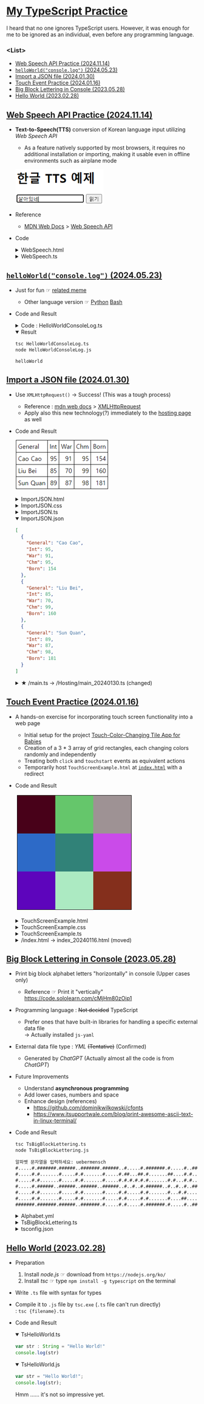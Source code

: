 # [My TypeScript Practice](../README.md#typescript)

I heard that no one ignores TypeScript users. However, it was enough for me to be ignored as an individual, even before any programming language.


### \<List>

- [Web Speech API Practice (2024.11.14)](#web-speech-api-practice-20241114)
- [`helloWorld("console.log")` (2024.05.23)](#helloworldconsolelog-20240523)
- [Import a JSON file (2024.01.30)](#import-a-json-file-20240130)
- [Touch Event Practice (2024.01.16)](#touch-event-practice-20240116)
- [Big Block Lettering in Console (2023.05.28)](#big-block-lettering-in-console-20230528)
- [Hello World (2023.02.28)](#hello-world-20230228)


## [Web Speech API Practice (2024.11.14)](#list)

- **Text-to-Speech(TTS)** conversion of Korean language input utilizing *Web Speech API*
  - As a feature natively supported by most browsers, it requires no additional installation or importing, making it usable even in offline environments such as airplane mode

  ![Web Speech API Practice](./Images/WebSpeechAPIPractice.PNG)

- Reference
  - [MDN Web Docs](https://developer.mozilla.org/en-US/docs/) > [Web Speech API](https://developer.mozilla.org/en-US/docs/Web/API/Web_Speech_API)
- Code
  <details>
    <summary>WebSpeech.html</summary>

  ```html
  <!DOCTYPE html>

  <html lang="ko">

  <head>
      <meta charset="UTF-8">
      <meta name="viewport" content="width=device-width, initial-scale=1.0">
      <meta name="author" content="kimpro82">
      <meta name="date" content="2024-11-14">
      <title>Web Speech API Practice</title>
      <script defer src="WebSpeech.js"></script>
  </head>

  <body>
      <h1>한글 TTS 예제</h1>
      <input type="text" id="textInput" placeholder="텍스트를 입력하세요">
      <button id="speakButton">읽기</button>
  </body>

  </html>
  ```
  </details>
  <details>
    <summary>WebSpeech.ts</summary>

  ```ts
  /**
  * TextToSpeech class for converting text to speech using Web Speech API
  */
  class TextToSpeech {
      private synth: SpeechSynthesis;
      private utterance: SpeechSynthesisUtterance;

      /**
      * Initializes the TextToSpeech instance
      */
      constructor() {
          this.synth = window.speechSynthesis;
          this.utterance = new SpeechSynthesisUtterance();
      }

      /**
      * Converts the given text to speech
      * @param text - The text to be spoken
      */
      speak(text: string): void {
          // Check if speech is already in progress
          if (this.synth.speaking) {
              console.error('Speech is already in progress.');
              return;
          }

          // Configure the utterance
          this.utterance.text = text;
          this.utterance.lang = 'ko-KR';  // Set language to Korean
          this.utterance.rate = 1;        // Set speech rate (1 is normal speed)
          this.utterance.pitch = 1;       // Set pitch (1 is normal pitch)

          // Start speaking
          this.synth.speak(this.utterance);
      }
  }
  ```
  ```ts
  // Wait for the DOM to be fully loaded before executing
  document.addEventListener('DOMContentLoaded', () => {
      // Get references to DOM elements
      const textInput = document.getElementById('textInput') as HTMLInputElement;
      const speakButton = document.getElementById('speakButton') as HTMLButtonElement;

      // Create an instance of TextToSpeech
      const tts = new TextToSpeech();

      // Add click event listener to the speak button
      speakButton.addEventListener('click', () => {
          const text = textInput.value.trim();
          if (text) {
              tts.speak(text);  // Speak the input text
          } else {
              alert('Please enter some text.');  // Alert if no text is entered
          }
      });
  });
  ```
  </details>


## [`helloWorld("console.log")` (2024.05.23)](#list)

- Just for fun ☞ [related meme](https://www.reddit.com/r/ProgrammerHumor/comments/13u2mfm/_/)
  - Other language version ☞ [Python](https://github.com/kimpro82/MyPractice/blob/master//Python/README.md#hello_worldprint-20240523) [Bash](https://github.com/kimpro82/MyPractice/blob/master/Shell/README.md#hello_worldecho-20240523)
- Code and Result
  <details>
    <summary>Code : HelloWorldConsoleLog.ts</summary>

  ```ts
  function helloWorld(funcName: string): void {
      /**
      * Dynamically calls the given function using its name.
      * The name of the current executing function is passed as an argument.
      *
      * @param funcName Name of the function to be called
      */
      const currentFuncName = helloWorld.name;
      const func = new Function(`return ${funcName}`)();
      func(currentFuncName);
  }
  ```
  ```ts
  // Dynamically executes the console.log function
  helloWorld("console.log");
  ```
  </details>
  <details open="">
    <summary>Result</summary>

  ```shell
  tsc HelloWorldConsoleLog.ts
  node HelloWorldConsoleLog.js
  ```
  ```shell
  helloWorld
  ```
  </details>


## [Import a JSON file (2024.01.30)](#list)

- Use `XMLHttpRequest()` → Success! (This was a tough process)
  - Reference : [mdn web docs](https://developer.mozilla.org/) > [XMLHttpRequest](https://developer.mozilla.org/en-US/docs/Web/API/XMLHttpRequest)
  - Apply also this new technology(?) immediately to the [hosting page](/Hosting/main_20240130.ts) as well
- Code and Result

  ![index.html](./Images/ImportJSON.png)

  <details>
    <summary>ImportJSON.html</summary>

  ```html
  <html lang="en">

  <head>
    <meta charset="UTF-8">
    <meta name="viewport" content="width=device-width, initial-scale=1.0">
    <link rel="stylesheet" href="ImportJSON.css">
    <script defer src="ImportJSON.js"></script>
    <title>Import JSON file</title>
  </head>

  <body>
  </body>

  </html>
  ```
  </details>
  <details>
    <summary>ImportJSON.css</summary>

  ```css
  table {
      border: 1px solid black;
      border-collapse : collapse;
    }
  ```
  ```css
    td {
      border: 1px solid black;
      padding: 5px;
    }
  ```
  </details>
  <details>
    <summary>ImportJSON.ts</summary>

  ```ts
  /**
  * Performs an HTTP GET request to fetch JSON data from the specified URL.
  * If the request is successful, it calls the renderTable function with the retrieved JSON data.
  * @param {string} url - The URL from which to fetch JSON data.
  */
  const fetchData = (url: string): void => {
    const xhr = new XMLHttpRequest();
    xhr.open("GET", url, true);
    xhr.responseType = "json";

    xhr.onload = function () {
      if (xhr.status === 200) {
        const jsonData: any[] = xhr.response;

        // Call the renderTable function with the retrieved JSON data.
        renderTable(jsonData);
      } else {
        // Log an error if the HTTP request is not successful.
        console.error("Error fetching JSON data. Status:", xhr.status);
      }
    };
    xhr.send();
  };
  ```
  ```ts
  /**
  * Renders a table in the HTML document based on the provided JSON data.
  * If the JSON data is an array, it creates table rows and cells to display the data.
  * The first row contains the keys as column headers.
  * @param {any[]} jsonData - The JSON data to be displayed in the table.
  */
  const renderTable = (jsonData: any[]): void => {
    // Create a table in the HTML document.
    const table = document.createElement("table");
    table.classList.add("my-table");

    // Create table rows.
    jsonData.forEach((general, index) => {
      // Create table cells.
      if (index === 0) {
        // If it is the first row, use keys as column headers.
        const row = document.createElement("tr");
        for (const key of Object.keys(general)) {
          const cell = document.createElement("td");
          cell.textContent = key;
          row.appendChild(cell);
        }
        table.appendChild(row);
      }

      const row = document.createElement("tr");
      for (const key in general) {
        const cell = document.createElement("td");
        // If the value is a number, align it to the right.
        if (!isNaN(general[key])) {
          cell.style.textAlign = "right";
        }
        cell.textContent = general[key];
        row.appendChild(cell);
      }

      table.appendChild(row);
    });

    // Append the table to the HTML document.
    document.body.appendChild(table);
  };
  ```
  ```ts
  // URL for fetching JSON data.
  const dataUrl = "ImportJSON.json";

  // Fetch JSON data and render the table.
  fetchData(dataUrl);
  ```
  </details>
  <details open="">
    <summary>ImportJSON.json</summary>

  ```json
  [
    {
      "General": "Cao Cao",
      "Int": 95,
      "War": 91,
      "Chm": 95,
      "Born": 154
    },
    {
      "General": "Liu Bei",
      "Int": 85,
      "War": 70,
      "Chm": 99,
      "Born": 160
    },
    {
      "General": "Sun Quan",
      "Int": 89,
      "War": 87,
      "Chm": 98,
      "Born": 181
    }
  ]
  ```
  </details>
  <details>
    <summary>★ /main.ts → /Hosting/main_20240130.ts (changed)</summary>

  ```ts
  const fetchData = () => {
    const dataUrl = "links_20240117.json";

    const xhr = new XMLHttpRequest();
    xhr.open("GET", dataUrl, true);
    xhr.responseType = "json";

    xhr.onload = function () {
      if (xhr.status === 200) {
        const linksData: Link[] = xhr.response;
        renderLinks(linksData);
      } else {
        console.error("Error fetching links.json. Status:", xhr.status);
      }
    };

    xhr.send();
  };

  document.addEventListener("DOMContentLoaded", () => {
    fetchData();
  });
  ```
  ```ts
  const renderLinks = (linksData: Link[]) => {
    ……

    if (……) {
      linksData.forEach((link) => {
        ……
      });
    }
  };
  ```
  </details>


## [Touch Event Practice (2024.01.16)](#list)

- A hands-on exercise for incorporating touch screen functionality into a web page
  - Initial setup for the project [Touch-Color-Changing Tile App for Babies](https://github.com/kimpro82/MyFamilyCare/issues/32)
  - Creation of a 3 * 3 array of grid rectangles, each changing colors randomly and independently
  - Treating both `click` and `touchstart` events as equivalent actions
  - Temporarily host `TouchScreenExample.html` at [`index.html`](/Hosting/index_20240116.html) with a redirect
- Code and Result

  ![Touch Screen Example](./Images/TouchScreenExample.gif)

  <details>
    <summary>TouchScreenExample.html</summary>

  ```html
  <!DOCTYPE html>

  <html lang="en">

  <head>
      <meta charset="UTF-8">
      <meta name="viewport" content="width=device-width, initial-scale=1.0">
      <link rel="stylesheet" href="TouchScreenExample.css">
      <title>Touchscreen Example</title>
      <script defer src="TouchScreenExample.js"></script>
  </head>

  <body>
      <canvas id="myCanvas"></canvas>
  </body>

  </html>
  ```
  </details>
  <details>
    <summary>TouchScreenExample.css</summary>

  ```css
  body
  {
      display: flex;
      align-items: center;
      justify-content: center;
      height: 100vh;
      margin: 0;
  }
  ```
  ```css
  canvas
  {
      border: 1px solid #000;
  }
  ```
  </details>
  <details>
    <summary>TouchScreenExample.ts</summary>

  ```ts
  const canvas = document.getElementById('myCanvas') as HTMLCanvasElement;
  const context = canvas.getContext('2d');

  const numRows = 3;
  const numCols = 3;
  const rectWidth = 100;
  const rectHeight = 100;
  const padding = 0;

  // Initial rectangle properties
  let rectangles: { x: number; y: number; width: number; height: number; color: string }[] = [];
  ```
  ```ts
  // Call the initialization function
  initializeRectangles();

  // Initialize the canvas and draw rectangles
  function drawRectangles() {
      context.clearRect(0, 0, canvas.width, canvas.height);

      // Draw rectangles
      rectangles.forEach((rect) => {
          context.fillStyle = rect.color;
          context.fillRect(rect.x, rect.y, rect.width, rect.height);
      });
  }

  // Initialize grid rectangles
  function initializeRectangles() {
      const totalWidth = numCols * (rectWidth + padding) - padding;
      const totalHeight = numRows * (rectHeight + padding) - padding;

      canvas.width = totalWidth;
      canvas.height = totalHeight;

      const startX = (canvas.width - totalWidth) / 2;
      const startY = (canvas.height - totalHeight) / 2;

      rectangles = [];

      for (let row = 0; row < numRows; row++) {
          for (let col = 0; col < numCols; col++) {
              const x = startX + col * (rectWidth + padding);
              const y = startY + row * (rectHeight + padding);
              const color = getRandomColor();

              rectangles.push({ x, y, width: rectWidth, height: rectHeight, color });
          }
      }

      drawRectangles();
  }
  ```
  ```ts
  // Handle canvas click and touch events
  canvas.addEventListener('click', handleInput);
  canvas.addEventListener('touchstart', handleInput, { passive: true });

  // Handle click and touch events function
  function handleInput(event: MouseEvent | TouchEvent) {
      // Get coordinates based on the event type
      const clientX = 'touches' in event ? event.touches[0].clientX : event.clientX;
      const clientY = 'touches' in event ? event.touches[0].clientY : event.clientY;

      const rect = getClickedRectangle(clientX - canvas.offsetLeft, clientY - canvas.offsetTop);

      if (rect) {
          // Change the color of the clicked rectangle to a random RGB value
          rect.color = getRandomColor();

          // Redraw rectangles with the updated color
          drawRectangles();
      }
  }

  // Find the rectangle at the clicked position (temporary workaround for rectangles.find() error)
  function getClickedRectangle(mouseX: number, mouseY: number) {
      for (let i = 0; i < rectangles.length; i++) {
          const rect = rectangles[i];
          if (
              mouseX >= rect.x &&
              mouseX <= rect.x + rect.width &&
              mouseY >= rect.y &&
              mouseY <= rect.y + rect.height
          ) {
              return rect;
          }
      }
      return null; // No rectangle found at the clicked position
  }

  // Generate a random RGB color value
  function getRandomColor() {
      return `rgb(${Math.floor(Math.random() * 256)}, ${Math.floor(Math.random() * 256)}, ${Math.floor(Math.random() * 256)})`;
  }
  ```
  </details>
  <details>
    <summary>/index.html → index_20240116.html (moved)</summary>

  ```html
  <!DOCTYPE html>

  <html lang="en">

  <head>
      <meta charset="UTF-8">
      <meta name="viewport" content="width=device-width, initial-scale=1.0">
      <meta http-equiv="refresh" content="0;url=./TypeScript/TouchScreenExample.html">
      <title>kimpro82.github.io - MyWebPractice</title>
  </head>

  <body>
      <!-- 이 부분은 보여지지 않습니다. -->
  </body>

  </html>
  ```
  </details>


## [Big Block Lettering in Console (2023.05.28)](#list)

- Print big block alphabet letters "horizontally" in console (Upper cases only)
  - Reference ☞ Print it "vertically" https://code.sololearn.com/cMjHm80zOip1
- Programming language : ~~Not decided~~ TypeScript
  - Prefer ones that have built-in libraries for handling a specific external data file  
    → Actually installed `js-yaml`
- External data file type : *YML* ~~(Tentative)~~ (Confirmed)
  - Generated by *ChatGPT* (Actually almost all the code is from *ChatGPT*)
- Future Improvements
  - Understand **asynchronous programming**
  - Add lower cases, numbers and space
  - Enhance design (references)
    - https://github.com/dominikwilkowski/cfonts
    - https://www.itsupportwale.com/blog/print-awesome-ascii-text-in-linux-terminal/
- Code and Result
  ```shell
  tsc TsBigBlockLettering.ts
  node TsBigBlockLettering.js
  ```
  ```
  알파벳 문자열을 입력하세요: uebermensch
  #.....#.#######.######..#######.######..#.....#.#######.#.....#..#####..#######.#.....#.
  #.....#.#.......#.....#.#.......#.....#.##...##.#.......##....#.#.......#.......#.....#.
  #.....#.#.......#.....#.#.......#.....#.#.#.#.#.#.......#.#...#.#.......#.......#.....#.
  #.....#.######..######..######..######..#..#..#.######..#..#..#..#####..#.......#######.
  #.....#.#.......#.....#.#.......#.....#.#.....#.#.......#...#.#.......#.#.......#.....#.
  #.....#.#.......#.....#.#.......#.....#.#.....#.#.......#....##.......#.#.......#.....#.
  #######.#######.######..#######.#.....#.#.....#.#######.#.....#..#####..#######.#.....#.
  ```

  <details>
    <summary>Alphabet.yml</summary>

  ```yml
  A:
    - "#######."
    - "#.....#."
    - "#.....#."
    - "#######."
    - "#.....#."
    - "#.....#."
    - "#.....#."

  ……

  Z:
    - "#######."
    - ".....#.."
    - "....#..."
    - "...#...."
    - "..#....."
    - ".#......"
    - "#######."
  ```
  </details>
  <details>
    <summary>TsBigBlockLettering.ts</summary>

  ```ts
  import * as fs from 'fs';
  import * as yaml from 'js-yaml';
  import * as readline from 'readline';
  ```
  ```ts
  // 입력을 받을 readline.Interface 생성
  const rl = readline.createInterface({
      input: process.stdin,
      output: process.stdout
  });
  ```
  ```ts
  // 알파벳 문자열 입력 받기
  rl.question('알파벳 문자열을 입력하세요: ', (input: string) => {
      rl.close();

      // 입력받은 알파벳 문자를 대문자로 변환
      const upperCaseInput = input.toUpperCase();

      // alphabet.yml 파일 불러오기
      const alphabetData = yaml.load(fs.readFileSync('alphabet.yml', 'utf8'));    // not .safeLoad()

      // 출력용 배열 초기화
      const outputArray: string[] = [];

      // 알파벳 문자열을 출력용 배열에 누적하는 함수
      function accumulateAlphabetString(alphabet: string) {
          const alphabetDataString = alphabetData[alphabet];
          for (let i = 0; i < alphabetDataString.length; i++) {
              const char = alphabetDataString[i];
              if (outputArray[i]) {
                  outputArray[i] += char;
              } else {
                  outputArray[i] = char;
              }
          }
      }

      // 입력받은 알파벳 문자열을 출력용 배열에 누적
      for (let i = 0; i < upperCaseInput.length; i++) {
          const char = upperCaseInput[i];
          if (alphabetData.hasOwnProperty(char)) {
              accumulateAlphabetString(char);
          }
      }

      // 출력용 배열 출력
      if (outputArray.length > 0) {
          for (let i = 0; i < outputArray.length; i++) {
              console.log(outputArray[i]);
          }
      } else {
          console.log('입력한 알파벳 문자열에 해당하는 데이터가 없습니다.');
      }
  });
  ```
  </details>
  <details>
    <summary>tsconfig.json</summary>

  ※ The `fs` library requires execution in a `node`(Node.js) environment, not in a browser one.
  ```ts
  {
      "compilerOptions": {
          "target": "es6",
          "module": "commonjs",
          "moduleResolution": "node",
          "esModuleInterop": true
      }
  }
  ```
  </details>

## [Hello World (2023.02.28)](#list)

- Preparation
  1. Install *node.js*  ☞ download from `https://nodejs.org/ko/`
  2. Install *tsc*      ☞ type `npm install -g typescript` on the terminal
- Write `.ts` file with syntax for types
- Compile it to `.js` file by `tsc.exe` (`.ts` file can't run directly)  
  : `tsc {filename}.ts`
- Code and Result
  <details open="">
    <summary>TsHelloWorld.ts</summary>

  ```ts
  var str : String = "Hello World!"
  console.log(str)
  ```
  </details>
  <details open="">
    <summary>TsHelloWorld.js</summary>

  ```js
  var str = "Hello World!";
  console.log(str);
  ```
  </details>
  Hmm …… it's not so impressive yet.
